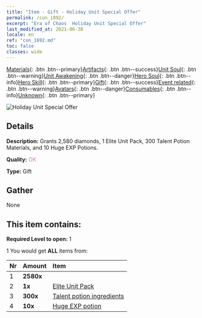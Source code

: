 ```yaml
---
title: "Item - Gift - Holiday Unit Special Offer"
permalink: /con_1892/
excerpt: "Era of Chaos  Holiday Unit Special Offer"
last_modified_at: 2021-06-30
locale: en
ref: "con_1892.md"
toc: false
classes: wide
---
```

 [Materials](/Items/){: .btn .btn--primary}[Artifacts](/Items/Artifacts/){: .btn .btn--success}[Unit Soul](/Items/UnitSoul/){: .btn .btn--warning}[Unit Awakening](/Items/UnitAwakening/){: .btn .btn--danger}[Hero Soul](/Items/HeroSoul/){: .btn .btn--info}[Hero Skill](/Items/HeroSkill/){: .btn .btn--primary}[Gift](/Items/Gift/){: .btn .btn--success}[Event related](/Items/Events/){: .btn .btn--warning}[Avatars](/Items/Avatars/){: .btn .btn--danger}[Consumables](/Items/Consumables/){: .btn .btn--info}[Unknown](/Items/Unknown/){: .btn .btn--primary}

 ![Holiday Unit Special Offer](/images/t/i_907116.png)

## Details
 **Description:** Grants 2,580 diamonds, 1 Elite Unit Pack, 300 Talent Potion Materials, and 10 Huge EXP Potions.

 **Quality:** <span style="color: #DA70D6">OK</span>

 **Type:** Gift

## Gather

  None

## This item contains:

 **Required Level to open:** 1

 1 You would get **ALL** items  from:

  | Nr | Amount |     Item    |
  |:---|:-------|:------------|
  | 1 |  **2580x** | <i class="fas fa-gem"/> |  | 
  | 2 |  **1x** | [Elite Unit Pack](/Items/con_1882/) |  | 
  | 3 |  **300x** | [Talent potion ingredients](/Items/con_1120/) |  | 
  | 4 |  **10x** | [Huge EXP potion](/Items/con_703/) |  | 
